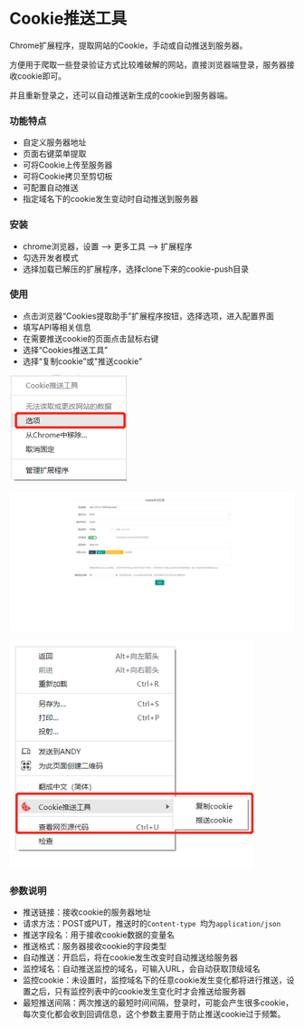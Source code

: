 # Cookie推送工具 

Chrome扩展程序，提取网站的Cookie，手动或自动推送到服务器。

方便用于爬取一些登录验证方式比较难破解的网站，直接浏览器端登录，服务器接收cookie即可。

并且重新登录之，还可以自动推送新生成的cookie到服务器端。

### 功能特点
* 自定义服务器地址
* 页面右键菜单提取
* 可将Cookie上传至服务器
* 可将Cookie拷贝至剪切板
* 可配置自动推送
* 指定域名下的cookie发生变动时自动推送到服务器

### 安装
* chrome浏览器，设置 --> 更多工具 --> 扩展程序
* 勾选开发者模式
* 选择加载已解压的扩展程序，选择clone下来的cookie-push目录

### 使用
* 点击浏览器“Cookies提取助手”扩展程序按钮，选择选项，进入配置界面
* 填写API等相关信息
* 在需要推送cookie的页面点击鼠标右键
* 选择“Cookies推送工具”
* 选择“复制cookie”或"推送cookie"

![usage](./screenshot/entrance.png)

![usage](./screenshot/options.png)

![usage](./screenshot/operation.png)

### 参数说明

- 推送链接：接收cookie的服务器地址
- 请求方法：POST或PUT，推送时的`Content-type `均为`application/json `
- 推送字段名：用于接收cookie数据的变量名
- 推送格式：服务器接收cookie的字段类型
- 自动推送：开启后，将在cookie发生改变时自动推送给服务器
- 监控域名：自动推送监控的域名，可输入URL，会自动获取顶级域名
- 监控cookie：未设置时，监控域名下的任意cookie发生变化都将进行推送，设置之后，只有监控列表中的cookie发生变化时才会推送给服务器
- 最短推送间隔：两次推送的最短时间间隔，登录时，可能会产生很多cookie，每次变化都会收到回调信息，这个参数主要用于防止推送cookie过于频繁。